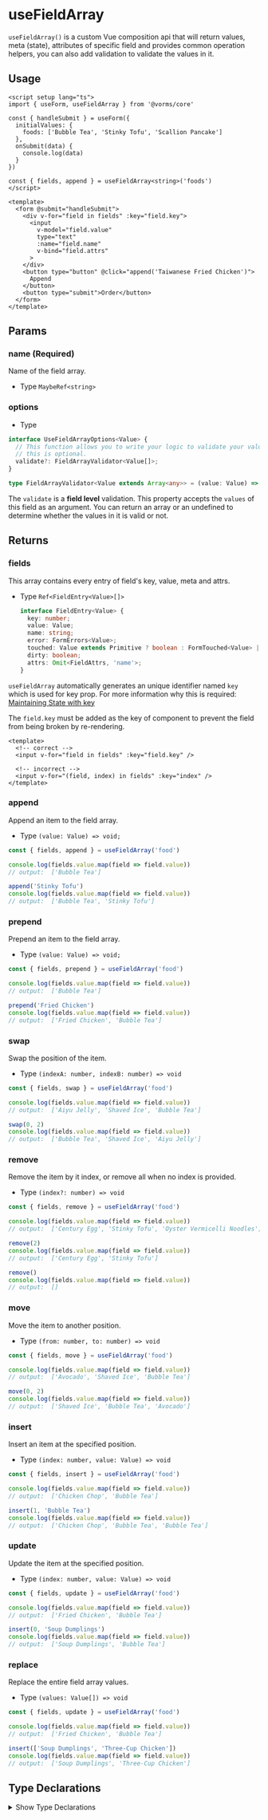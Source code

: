 # useFieldArray

`useFieldArray()` is a custom Vue composition api that will return values, meta (state), attributes of specific field and provides common operation helpers, you can also add validation to validate the values in it.

## Usage

```vue
<script setup lang="ts">
import { useForm, useFieldArray } from '@vorms/core'

const { handleSubmit } = useForm({
  initialValues: {
    foods: ['Bubble Tea', 'Stinky Tofu', 'Scallion Pancake']
  },
  onSubmit(data) {
    console.log(data)
  }
})

const { fields, append } = useFieldArray<string>('foods')
</script>

<template>
  <form @submit="handleSubmit">
    <div v-for="field in fields" :key="field.key">
      <input 
        v-model="field.value" 
        type="text" 
        :name="field.name" 
        v-bind="field.attrs"
      >
    </div>
    <button type="button" @click="append('Taiwanese Fried Chicken')">
      Append
    </button>
    <button type="submit">Order</button>
  </form>
</template>
```

## Params

### name (Required)

Name of the field array.

- Type `MaybeRef<string>`

### options

- Type

```ts
interface UseFieldArrayOptions<Value> {
  // This function allows you to write your logic to validate your values in this field,
  // this is optional.
  validate?: FieldArrayValidator<Value[]>;
}

type FieldArrayValidator<Value extends Array<any>> = (value: Value) => FormErrors<Value> | void | Promise<FormErrors<Value> | void>;
```

The `validate` is a **field level** validation. This property accepts the `values` of this field as an argument. You can return an array or an undefined to determine whether the values in it is valid or not.

## Returns

### fields

This array contains every entry of field's key, value, meta and attrs.

- Type `Ref<FieldEntry<Value>[]>`

  ```ts
  interface FieldEntry<Value> {
    key: number;
    value: Value;
    name: string;
    error: FormErrors<Value>;
    touched: Value extends Primitive ? boolean : FormTouched<Value> | undefined;
    dirty: boolean;
    attrs: Omit<FieldAttrs, 'name'>;
  }
  ```

`useFieldArray` automatically generates an unique identifier named `key` which is used for key prop. For more information why this is required: [Maintaining State with key](https://vuejs.org/guide/essentials/list.html#maintaining-state-with-key)

The `field.key` must be added as the key of component to prevent the field from being broken by re-rendering.

```vue
<template>
  <!-- correct -->
  <input v-for="field in fields" :key="field.key" />

  <!-- incorrect -->
  <input v-for="(field, index) in fields" :key="index" />
</template>
```

### append

Append an item to the field array.

- Type `(value: Value) => void;`

```ts
const { fields, append } = useFieldArray('food')

console.log(fields.value.map(field => field.value))
// output:  ['Bubble Tea']

append('Stinky Tofu')
console.log(fields.value.map(field => field.value))
// output:  ['Bubble Tea', 'Stinky Tofu']
```

### prepend

Prepend an item to the field array.

- Type `(value: Value) => void;`

```ts
const { fields, prepend } = useFieldArray('food')

console.log(fields.value.map(field => field.value))
// output:  ['Bubble Tea']

prepend('Fried Chicken')
console.log(fields.value.map(field => field.value))
// output:  ['Fried Chicken', 'Bubble Tea']
```

### swap

Swap the position of the item.

- Type `(indexA: number, indexB: number) => void`

```ts
const { fields, swap } = useFieldArray('food')

console.log(fields.value.map(field => field.value))
// output:  ['Aiyu Jelly', 'Shaved Ice', 'Bubble Tea']

swap(0, 2)
console.log(fields.value.map(field => field.value))
// output:  ['Bubble Tea', 'Shaved Ice', 'Aiyu Jelly']
```

### remove

Remove the item by it index, or remove all when no index is provided.

- Type `(index?: number) => void`

```ts
const { fields, remove } = useFieldArray('food')

console.log(fields.value.map(field => field.value))
// output:  ['Century Egg', 'Stinky Tofu', 'Oyster Vermicelli Noodles']

remove(2)
console.log(fields.value.map(field => field.value))
// output:  ['Century Egg', 'Stinky Tofu']

remove()
console.log(fields.value.map(field => field.value))
// output:  []
```

### move

Move the item to another position.

- Type `(from: number, to: number) => void`

```ts
const { fields, move } = useFieldArray('food')

console.log(fields.value.map(field => field.value))
// output:  ['Avocado', 'Shaved Ice', 'Bubble Tea']

move(0, 2)
console.log(fields.value.map(field => field.value))
// output:  ['Shaved Ice', 'Bubble Tea', 'Avocado']
```

### insert

Insert an item at the specified position.

- Type `(index: number, value: Value) => void`

```ts
const { fields, insert } = useFieldArray('food')

console.log(fields.value.map(field => field.value))
// output:  ['Chicken Chop', 'Bubble Tea']

insert(1, 'Bubble Tea')
console.log(fields.value.map(field => field.value))
// output:  ['Chicken Chop', 'Bubble Tea', 'Bubble Tea']
```

### update

Update the item at the specified position.

- Type `(index: number, value: Value) => void`

```ts
const { fields, update } = useFieldArray('food')

console.log(fields.value.map(field => field.value))
// output:  ['Fried Chicken', 'Bubble Tea']

insert(0, 'Soup Dumplings')
console.log(fields.value.map(field => field.value))
// output:  ['Soup Dumplings', 'Bubble Tea']
```

### replace

Replace the entire field array values.

- Type `(values: Value[]) => void`

```ts
const { fields, update } = useFieldArray('food')

console.log(fields.value.map(field => field.value))
// output:  ['Fried Chicken', 'Bubble Tea']

insert(['Soup Dumplings', 'Three-Cup Chicken'])
console.log(fields.value.map(field => field.value))
// output:  ['Soup Dumplings', 'Three-Cup Chicken']
```

## Type Declarations

<details>
  <summary>Show Type Declarations</summary>

  ```ts
  function useFieldArray <Value>(name: MaybeRef<string>, options?: UseFieldArrayOptions<Value>): UseFieldArrayReturn<Value>

  interface UseFieldArrayOptions<Value> {
    validate?: FieldArrayValidator<Value[]>;
  }

  type FieldArrayValidator<Value extends Array<any>> = (value: Value) => FormErrors<Value> | void | Promise<FormErrors<Value> | void>;

  type UseFieldArrayReturn<Value> = {
    fields: Ref<FieldEntry<Value>[]>;
    append: (value: Value) => void;
    prepend: (value: Value) => void;
    swap: (indexA: number, indexB: number) => void;
    remove: (index?: number) => void;
    move: (from: number, to: number) => void;
    insert: (index: number, value: Value) => void;
    update: (index: number, value: Value) => void;
    replace: (values: Value[]) => void;
  };

  interface FieldEntry<Value> {
    key: number;
    value: Value;
    name: string;
    error: FormErrors<Value>;
    touched: Value extends Primitive ? boolean : FormTouched<Value> | undefined;
    dirty: boolean;
    attrs: Omit<FieldAttrs, 'name'>;
  }
  ```

</details>
